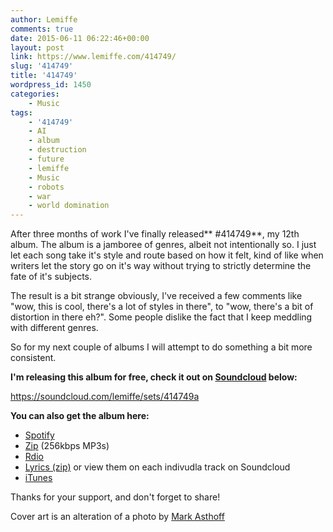 ```yaml
---
author: Lemiffe
comments: true
date: 2015-06-11 06:22:46+00:00
layout: post
link: https://www.lemiffe.com/414749/
slug: '414749'
title: '414749'
wordpress_id: 1450
categories:
    - Music
tags:
    - '414749'
    - AI
    - album
    - destruction
    - future
    - lemiffe
    - Music
    - robots
    - war
    - world domination
---
```


After three months of work I've finally released** #414749**, my 12th album. The album is a jamboree of genres, albeit not intentionally so. I just let each song take it's style and route based on how it felt, kind of like when writers let the story go on it's way without trying to strictly determine the fate of it's subjects.

The result is a bit strange obviously, I've received a few comments like "wow, this is cool, there's a lot of styles in there", to "wow, there's a bit of distortion in there eh?". Some people dislike the fact that I keep meddling with different genres.

So for my next couple of albums I will attempt to do something a bit more consistent.

**I'm releasing this album for free, check it out on [Soundcloud](https://soundcloud.com/lemiffe/sets/414749a/) below:**

https://soundcloud.com/lemiffe/sets/414749a

**You can also get the album here:**

-   [Spotify](https://open.spotify.com/album/2ykEjEaWaSB8nVyTbdiP1l)
-   [Zip](https://mega.co.nz/#!kRtwVTCT!3epzauHZFoWy9BkR6MUalqpVTtAh5DsPe8nwh1--s7Q) (256kbps MP3s)
-   [Rdio](http://rd.io/x/Rl6nZzE-C2PJ/)
-   [Lyrics (zip)](https://mega.co.nz/#!9MUj2aCJ!DTdUfHmXhE_WNTR5LUNgDNOwYmP99PuNlCFjJ24NLUE) or view them on each indivudla track on Soundcloud
-   [iTunes](https://itunes.apple.com/mx/album/414749/id1003047456?l=en)

Thanks for your support, and don't forget to share!

Cover art is an alteration of a photo by [Mark Asthoff](https://unsplash.com/qa9de)
